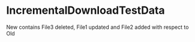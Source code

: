 # IncrementalDownloadTestData
New contains File3 deleted, File1 updated and File2 added with respect to Old
